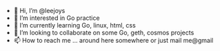 - 👋 Hi, I’m @leejoys
- 👀 I’m interested in Go practice
- 🌱 I’m currently learning Go, linux, html, css
- 💞️ I’m looking to collaborate on some Go, geth, cosmos projects
- 📫 How to reach me ... around here somewhere or just mail me@gmail

<!---
leejoys/leejoys is a ✨ special ✨ repository because its `README.md` (this file) appears on your GitHub profile.
You can click the Preview link to take a look at your changes.
--->
